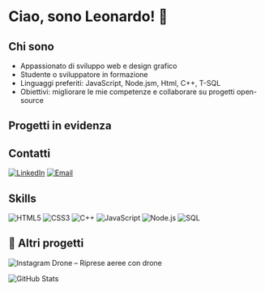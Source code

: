 # Ciao, sono Leonardo! 👋

## Chi sono
- Appassionato di sviluppo web e design grafico
- Studente o sviluppatore in formazione
- Linguaggi preferiti: JavaScript, Node.jsm, Html, C++, T-SQL
- Obiettivi: migliorare le mie competenze e collaborare su progetti open-source

## Progetti in evidenza


## Contatti
[![LinkedIn](https://img.shields.io/badge/LinkedIn-blue?logo=linkedin)](https://www.linkedin.com/in/leonardo24052000/)
[![Email](https://img.shields.io/badge/Email-Contact-important?logo=gmail)](mailto:lparmegiani860@gmail.com)


## Skills
![HTML5](https://img.shields.io/badge/HTML5-E34F26?logo=html5&logoColor=white)
![CSS3](https://img.shields.io/badge/CSS3-1572B6?logo=css3&logoColor=white)
![C++](https://img.shields.io/badge/C++-00599C?logo=c%2B%2B&logoColor=white)
![JavaScript](https://img.shields.io/badge/JavaScript-F7DF1E?logo=javascript&logoColor=black)
![Node.js](https://img.shields.io/badge/Node.js-43853D?logo=node.js&logoColor=white)
![SQL](https://img.shields.io/badge/SQL-003B57?logo=mysql&logoColor=white)


## 📸 Altri progetti
![Instagram Drone](https://www.instagram.com/360Viste/) – Riprese aeree con drone



![GitHub Stats](https://github-readme-stats.vercel.app/api?username=leonardo2405&show_icons=true&theme=radical)
